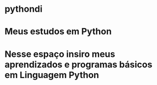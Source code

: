 # pythondi
# Meus estudos em Python

# Nesse espaço insiro meus aprendizados e programas básicos em Linguagem Python
